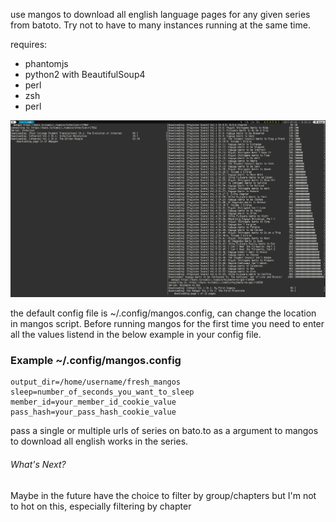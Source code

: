 use mangos to download all english language pages for any given series from batoto.  Try not to have to many instances running at the same time.


requires:
  * phantomjs
  * python2 with BeautifulSoup4
  * perl
  * zsh
  * perl

![Mango Image](https://raw.githubusercontent.com/jarano93/green-grocer/master/mangos.png)

the default config file is ~/.config/mangos.config, can change the location in mangos script.
Before running mangos for the first time  you need to enter all the values listend in the below example in your config file.

### Example ~/.config/mangos.config
```config
output_dir=/home/username/fresh_mangos
sleep=number_of_seconds_you_want_to_sleep
member_id=your_member_id_cookie_value
pass_hash=your_pass_hash_cookie_value
```
pass a single or multiple urls of series on bato.to as a argument to mangos to download all english works in the series.

###### What's Next?

Maybe in the future have the choice to filter by group/chapters but I'm not to hot on this, especially filtering by chapter
